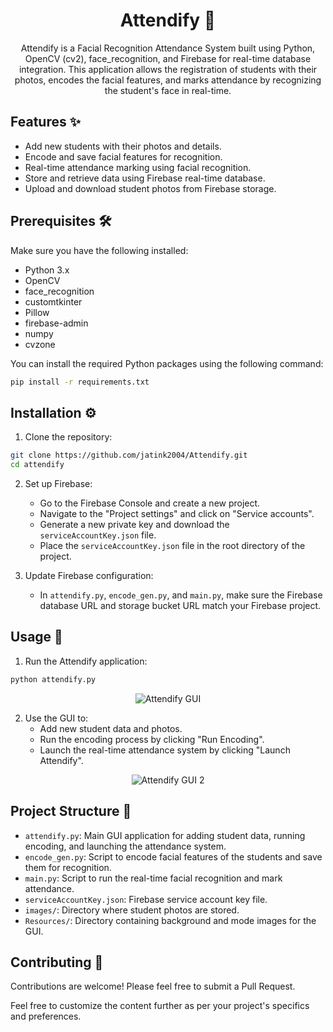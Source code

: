<div align="center">

# Attendify 📸

Attendify is a Facial Recognition Attendance System built using Python, OpenCV (cv2), face_recognition, and Firebase for real-time database integration. This application allows the registration of students with their photos, encodes the facial features, and marks attendance by recognizing the student's face in real-time.

</div>

## Features ✨

- Add new students with their photos and details.
- Encode and save facial features for recognition.
- Real-time attendance marking using facial recognition.
- Store and retrieve data using Firebase real-time database.
- Upload and download student photos from Firebase storage.

## Prerequisites 🛠️

Make sure you have the following installed:

- Python 3.x
- OpenCV
- face_recognition
- customtkinter
- Pillow
- firebase-admin
- numpy
- cvzone

You can install the required Python packages using the following command:

```bash
pip install -r requirements.txt
```

## Installation ⚙️

1. Clone the repository:

```bash
git clone https://github.com/jatink2004/Attendify.git
cd attendify
```

2. Set up Firebase:
   - Go to the Firebase Console and create a new project.
   - Navigate to the "Project settings" and click on "Service accounts".
   - Generate a new private key and download the `serviceAccountKey.json` file.
   - Place the `serviceAccountKey.json` file in the root directory of the project.

3. Update Firebase configuration:
   - In `attendify.py`, `encode_gen.py`, and `main.py`, make sure the Firebase database URL and storage bucket URL match your Firebase project.

## Usage 🚀

1. Run the Attendify application:

```bash
python attendify.py
```
<div align="center">
    <img src="https://github.com/jatink2004/Attendify/blob/3d4167f073d6ce2c86e5312ac04912b3af1a26fe/images_for_readme/1.png?raw=true" alt="Attendify GUI">
</div>

2. Use the GUI to:
   - Add new student data and photos.
   - Run the encoding process by clicking "Run Encoding".
   - Launch the real-time attendance system by clicking "Launch Attendify".

<div align="center">
    <img src="https://github.com/jatink2004/Attendify/blob/3d4167f073d6ce2c86e5312ac04912b3af1a26fe/images_for_readme/2.png?raw=true" alt="Attendify GUI 2">
</div>

## Project Structure 📂

- `attendify.py`: Main GUI application for adding student data, running encoding, and launching the attendance system.
- `encode_gen.py`: Script to encode facial features of the students and save them for recognition.
- `main.py`: Script to run the real-time facial recognition and mark attendance.
- `serviceAccountKey.json`: Firebase service account key file.
- `images/`: Directory where student photos are stored.
- `Resources/`: Directory containing background and mode images for the GUI.

## Contributing 🤝

Contributions are welcome! Please feel free to submit a Pull Request.

Feel free to customize the content further as per your project's specifics and preferences.

